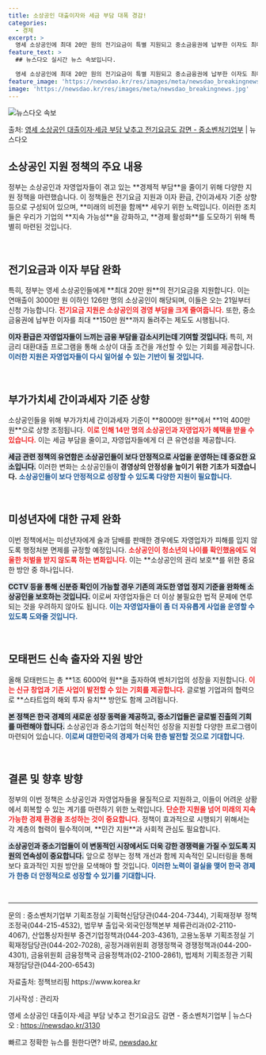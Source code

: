 ```yaml
---
title: 소상공인 대출이자와 세금 부담 대폭 경감!
categories:
  - 경제
excerpt: >
  영세 소상공인에 최대 20만 원의 전기요금이 특별 지원되고 중소금융권에 납부한 이자도 최대 150만 원까지 …
feature_text: >
  ## 뉴스다오 실시간 뉴스 속보입니다.

  영세 소상공인에 최대 20만 원의 전기요금이 특별 지원되고 중소금융권에 납부한 이자도 최대 150만 원까지 …
feature_image: 'https://newsdao.kr/res/images/meta/newsdao_breakingnews.jpg'
image: 'https://newsdao.kr/res/images/meta/newsdao_breakingnews.jpg'
---
```


![뉴스다오 속보](https://newsdao.kr/res/images/meta/newsdao_breakingnews.jpg)

<p>출처: <a href="https://newsdao.kr/3130" rel="dofollow">영세 소상공인 대출이자·세금 부담 낮추고 전기요금도 감면 - 중소벤처기업부</a> | 뉴스다오</p>

<h2 data-ke-size="size26">소상공인 지원 정책의 주요 내용</h2>

<p data-ke-size="size16">정부는 소상공인과 자영업자들이 겪고 있는 **경제적 부담**을 줄이기 위해 다양한 지원 정책을 마련했습니다. 이 정책들은 전기요금 지원과 이자 환급, 간이과세자 기준 상향 등으로 구성되어 있으며, **미래의 비전을 함께** 세우기 위한 노력입니다. 이러한 조치들은 우리가 기업의 **지속 가능성**을 강화하고, **경제 활성화**를 도모하기 위해 특별히 마련된 것입니다.</p>

<p data-ke-size="size16">&nbsp;</p>

<h2 data-ke-size="size26">전기요금과 이자 부담 완화</h2>

<p data-ke-size="size16">특히, 정부는 영세 소상공인들에게 **최대 20만 원**의 전기요금을 지원합니다. 이는 연매출이 3000만 원 이하인 126만 명의 소상공인이 해당되며, 이들은 오는 21일부터 신청 가능합니다. <b><span style="color: #ee2323;">전기요금 지원은 소상공인의 경영 부담을 크게 줄여줍니다.</span></b> 또한, 중소금융권에 납부한 이자를 최대 **150만 원**까지 돌려주는 제도도 시행됩니다.</p>

<b><span style="background-color: #21538527;">이자 환급은 자영업자들이 느끼는 금융 부담을 감소시키는데 기여할 것입니다.</span></b> 특히, 저금리 대환대출 프로그램을 통해 소상이 대출 조건을 개선할 수 있는 기회를 제공합니다. <b><span style="color: #1a5490;">이러한 지원은 자영업자들이 다시 일어설 수 있는 기반이 될 것입니다.</span></b> 

<p data-ke-size="size16">&nbsp;</p>

<h2 data-ke-size="size26">부가가치세 간이과세자 기준 상향</h2>

<p data-ke-size="size16">소상공인들을 위해 부가가치세 간이과세자 기준이 **8000만 원**에서 **1억 400만 원**으로 상향 조정됩니다. <b><span style="color: #ee2323;">이로 인해 14만 명의 소상공인과 자영업자가 혜택을 받을 수 있습니다.</span></b> 이는 세금 부담을 줄이고,  자영업자들에게 더 큰 유연성을 제공합니다.</p>

<b><span style="background-color: #21538527;">세금 관련 정책의 유연함은 소상공인들이 보다 안정적으로 사업을 운영하는 데 중요한 요소입니다.</span></b> 이러한 변화는 소상공인들이 **경영상의 안정성을 높이기 위한 기초가 되겠습니다.** <b><span style="color: #1a5490;">소상공인들이 보다 안정적으로 성장할 수 있도록 다양한 지원이 필요합니다.</span></b>

<p data-ke-size="size16">&nbsp;</p>

<h2 data-ke-size="size26">미성년자에 대한 규제 완화</h2>

<p data-ke-size="size16">이번 정책에서는 미성년자에게 술과 담배를 판매한 경우에도 자영업자가 피해를 입지 않도록 행정처분 면제를 규정할 예정입니다. <b><span style="color: #ee2323;">소상공인이 청소년의 나이를 확인했음에도 억울한 처벌을 받지 않도록 하는 변화입니다.</span></b> 이는 **소상공인의 권리 보호**를 위한 중요한 방안 중 하나입니다.</p>

<b><span style="background-color: #21538527;">CCTV 등을 통해 신분증 확인이 가능할 경우 기존의 과도한 영업 정지 기준을 완화해 소상공인을 보호하는 것입니다.</span></b> 이로써 자영업자들은 더 이상 불필요한 법적 문제에 연루되는 것을 우려하지 않아도 됩니다. <b><span style="color: #1a5490;">이는 자영업자들이 좀 더 자유롭게 사업을 운영할 수 있도록 도와줄 것입니다.</span></b>

<p data-ke-size="size16">&nbsp;</p>

<h2 data-ke-size="size26">모태펀드 신속 출자와 지원 방안</h2>

<p data-ke-size="size16">올해 모태펀드는 총 **1조 6000억 원**을 출자하여 벤처기업의 성장을 지원합니다. <b><span style="color: #ee2323;">이는 신규 창업과 기존 사업이 발전할 수 있는 기회를 제공합니다.</span></b> 글로벌 기업과의 협력으로 **스타트업의 해외 투자 유치** 방안도 함께 고려됩니다.</p>

<b><span style="background-color: #21538527;">본 정책은 한국 경제의 **새로운 성장 동력**을 제공하고, 중소기업들은 글로벌 진출의 기회를 마련해야 합니다.</span></b> 소상공인과 중소기업의 혁신적인 성장을 지원할 다양한 프로그램이 마련되어 있습니다. <b><span style="color: #1a5490;">이로써 대한민국의 경제가 더욱 한층 발전할 것으로 기대합니다.</span></b>

<p data-ke-size="size16">&nbsp;</p>

<h2 data-ke-size="size26">결론 및 향후 방향</h2>

<p data-ke-size="size16">정부의 이번 정책은 소상공인과 자영업자들을 물질적으로 지원하고, 이들이 어려운 상황에서 회복할 수 있는 계기를 마련하기 위한 노력입니다. <b><span style="color: #ee2323;">단순한 지원을 넘어 미래의 지속 가능한 경제 환경을 조성하는 것이 중요합니다.</span></b> 정책이 효과적으로 시행되기 위해서는 각 계층의 협력이 필수적이며, **민간 지원**과 사회적 관심도 필요합니다.</p>

<b><span style="background-color: #21538527;">소상공인과 중소기업들이 이 변동적인 시장에서도 더욱 강한 경쟁력을 가질 수 있도록 지원의 연속성이 중요합니다.</span></b> 앞으로 정부는 정책 개선과 함께 지속적인 모니터링을 통해 보다 효과적인 지원 방안을 모색해야 할 것입니다. <b><span style="color: #1a5490;">이러한 노력이 결실을 맺어 한국 경제가 한층 더 안정적으로 성장할 수 있기를 기대합니다.</span></b>

<p data-ke-size="size16">&nbsp;</p>

<hr/>

<p data-ke-size="size16">문의 : 중소벤처기업부 기획조정실 기획혁신담당관(044-204-7344), 기획재정부 정책조정국(044-215-4532), 법무부 출입국·외국인정책본부 체류관리과(02-2110-4067), 산업통상자원부 중견기업정책과(044-203-4361), 고용노동부 기획조정실 기획재정담당관(044-202-7028), 공정거래위원회 경쟁정책국 경쟁정책과(044-200-4301), 금융위원회 금융정책국 금융정책과(02-2100-2861), 법제처 기획조정관 기획재정담당관(044-200-6543)</p>

<p data-ke-size="size16">자료출처: 정책브리핑 https://www.korea.kr</p>

<p data-ke-size="size16">기사작성 : 관리자</p>

<p data-ke-size="size16">영세 소상공인 대출이자·세금 부담 낮추고 전기요금도 감면 - 중소벤처기업부 | 뉴스다오 : <a href="https://newsdao.kr/3130">https://newsdao.kr/3130</a></p> 

빠르고 정확한 뉴스를 원한다면? 바로, <a href="https://newsdao.kr" rel="dofollow">newsdao.kr</a>



